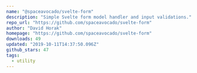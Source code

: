 ```yaml
---
name: "@spaceavocado/svelte-form"
description: "Simple Svelte form model handler and input validations."
repo_url: "https://github.com/spaceavocado/svelte-form"
author: "David Horak"
homepage: "https://github.com/spaceavocado/svelte-form"
downloads: 49
updated: "2019-10-11T14:37:50.096Z"
github_stars: 47
tags: 
  - utility
---
```


